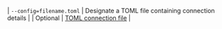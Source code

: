 | `--config=filename.toml` | Designate a TOML file containing connection details |  | Optional | [TOML connection file](#toml-connection-file) |
